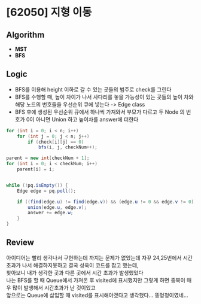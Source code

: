 # [62050] 지형 이동
## Algorithm
- **MST**
- **BFS**

## Logic
- BFS를 이용해 height 이하로 갈 수 있는 곳들의 범주로 check를 그린다
- BFS를 수행할 때, 높이 차이가 나서 사다리를 놓을 가능성이 있는 곳들의 높이 차와 해당 노드의 번호들을 우선순위 큐에 넣는다 -> Edge class
- BFS 후에 생성된 우선순위 큐에서 하나씩 가져와서 부모가 다르고 두 Node 의 번호가 0이 아니면 Union 하고 높이차를 answer에 더한다

```java
for (int i = 0; i < n; i++)
    for (int j = 0; j < n; j++)
        if (check[i][j] == 0)
            bfs(i, j, checkNum++);

parent = new int[checkNum + 1];
for (int i = 0; i < checkNum; i++)
    parent[i] = i;


while (!pq.isEmpty()) {
    Edge edge = pq.poll();

    if ((find(edge.u) != find(edge.v)) && (edge.u != 0 && edge.v != 0)) {
        union(edge.u, edge.v);
        answer += edge.w;
    }
}
```

## Review
아이디어는 빨리 생각나서 구현하는데 까지는 문제가 없었는데 자꾸 24,25번에서 시간 초과가 나서 해결하지못하고 결국 성욱이 코드를 참고 했는데,  
찾아보니 내가 생각한 곳과 다른 곳에서 시간 초과가 발생했었다  
나는 BFS를 할 때 Queue에서 가져온 후 visited에 표시했지만 그렇게 하면 중복이 매우 많이 발생해서 시간초과가 난 것이었고  
앞으로는 Queue에 삽입할 때 visited를 표시해야겠다고 생각했다... 똥멍청이였네...
